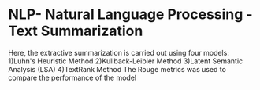 # NLP- Natural Language Processing - Text Summarization
Here, the extractive summarization is carried out using four models:
1)Luhn's Heuristic Method
2)Kullback-Leibler Method
3)Latent Semantic Analysis (LSA)
4)TextRank Method
The Rouge metrics was used to compare the performance of the model
